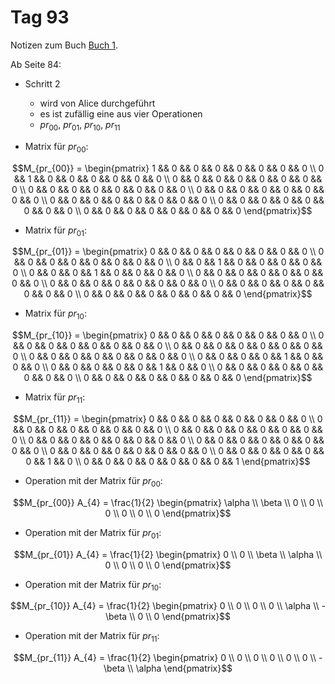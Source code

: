 # Tag 93

Notizen zum Buch [Buch 1](../Buch1.md).

Ab Seite 84:
* Schritt 2
  - wird von Alice durchgeführt
  - es ist zufällig eine aus vier Operationen
  - $pr_{00}$, $pr_{01}$, $pr_{10}$, $pr_{11}$

* Matrix für $pr_{00}$:
```math
M_{pr_{00}}
=
\begin{pmatrix}
1 && 0 && 0 && 0 && 0 && 0 && 0 && 0 \\
0 && 1 && 0 && 0 && 0 && 0 && 0 && 0 \\
0 && 0 && 0 && 0 && 0 && 0 && 0 && 0 \\
0 && 0 && 0 && 0 && 0 && 0 && 0 && 0 \\
0 && 0 && 0 && 0 && 0 && 0 && 0 && 0 \\
0 && 0 && 0 && 0 && 0 && 0 && 0 && 0 \\
0 && 0 && 0 && 0 && 0 && 0 && 0 && 0 \\
0 && 0 && 0 && 0 && 0 && 0 && 0 && 0
\end{pmatrix}
```

* Matrix für $pr_{01}$:
```math
M_{pr_{01}}
=
\begin{pmatrix}
0 && 0 && 0 && 0 && 0 && 0 && 0 && 0 \\
0 && 0 && 0 && 0 && 0 && 0 && 0 && 0 \\
0 && 0 && 1 && 0 && 0 && 0 && 0 && 0 \\
0 && 0 && 0 && 1 && 0 && 0 && 0 && 0 \\
0 && 0 && 0 && 0 && 0 && 0 && 0 && 0 \\
0 && 0 && 0 && 0 && 0 && 0 && 0 && 0 \\
0 && 0 && 0 && 0 && 0 && 0 && 0 && 0 \\
0 && 0 && 0 && 0 && 0 && 0 && 0 && 0
\end{pmatrix}
```

* Matrix für $pr_{10}$:
```math
M_{pr_{10}}
=
\begin{pmatrix}
0 && 0 && 0 && 0 && 0 && 0 && 0 && 0 \\
0 && 0 && 0 && 0 && 0 && 0 && 0 && 0 \\
0 && 0 && 0 && 0 && 0 && 0 && 0 && 0 \\
0 && 0 && 0 && 0 && 0 && 0 && 0 && 0 \\
0 && 0 && 0 && 0 && 1 && 0 && 0 && 0 \\
0 && 0 && 0 && 0 && 0 && 1 && 0 && 0 \\
0 && 0 && 0 && 0 && 0 && 0 && 0 && 0 \\
0 && 0 && 0 && 0 && 0 && 0 && 0 && 0
\end{pmatrix}
```

* Matrix für $pr_{11}$:
```math
M_{pr_{11}}
=
\begin{pmatrix}
0 && 0 && 0 && 0 && 0 && 0 && 0 && 0 \\
0 && 0 && 0 && 0 && 0 && 0 && 0 && 0 \\
0 && 0 && 0 && 0 && 0 && 0 && 0 && 0 \\
0 && 0 && 0 && 0 && 0 && 0 && 0 && 0 \\
0 && 0 && 0 && 0 && 0 && 0 && 0 && 0 \\
0 && 0 && 0 && 0 && 0 && 0 && 0 && 0 \\
0 && 0 && 0 && 0 && 0 && 0 && 1 && 0 \\
0 && 0 && 0 && 0 && 0 && 0 && 0 && 1
\end{pmatrix}
```

* Operation mit der Matrix für $pr_{00}$:
```math
M_{pr_{00}} A_{4}
=
\frac{1}{2}
\begin{pmatrix}
\alpha \\
\beta \\
0 \\
0 \\
0 \\
0 \\
0 \\
0
\end{pmatrix}
```

* Operation mit der Matrix für $pr_{01}$:
```math
M_{pr_{01}} A_{4}
=
\frac{1}{2}
\begin{pmatrix}
0 \\
0 \\
\beta \\
\alpha \\
0 \\
0 \\
0 \\
0
\end{pmatrix}
```

* Operation mit der Matrix für $pr_{10}$:
```math
M_{pr_{10}} A_{4}
=
\frac{1}{2}
\begin{pmatrix}
0 \\
0 \\
0 \\
0 \\
\alpha \\
-\beta \\
0 \\
0
\end{pmatrix}
```

* Operation mit der Matrix für $pr_{11}$:
```math
M_{pr_{11}} A_{4}
=
\frac{1}{2}
\begin{pmatrix}
0 \\
0 \\
0 \\
0 \\
0 \\
0 \\
-\beta \\
\alpha
\end{pmatrix}
```
